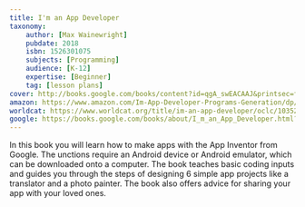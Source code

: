```yaml
---
title: I'm an App Developer
taxonomy:
	author: [Max Wainewright]
	pubdate: 2018
	isbn: 1526301075
	subjects: [Programming]
	audience: [K-12]
	expertise: [Beginner]
	tag: [lesson plans]
cover: http://books.google.com/books/content?id=qgA_swEACAAJ&printsec=frontcover&img=1&zoom=1&source=gbs_api
amazon: https://www.amazon.com/Im-App-Developer-Programs-Generation/dp/0778735281/ref=sr_1_1?keywords=I%27m+an+app+developer&qid=1573770757&s=books&sr=1-1
worldcat: https://www.worldcat.org/title/im-an-app-developer/oclc/1035213454&referer=brief_results
google: https://books.google.com/books/about/I_m_an_App_Developer.html?hl=&id=qgA_swEACAAJ
---
```

In this book you will learn how to make apps with the App Inventor from Google.  The unctions require an Android device or Android emulator, which can be downloaded onto a computer.  The book teaches basic coding inputs and guides you through the steps of designing 6 simple app projects like a translator and a photo painter. The book also offers advice for sharing your app with your loved ones.